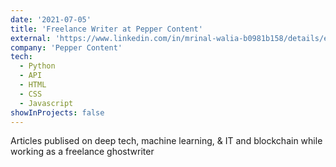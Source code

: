 ```yaml
---
date: '2021-07-05'
title: 'Freelance Writer at Pepper Content'
external: 'https://www.linkedin.com/in/mrinal-walia-b0981b158/details/experience/1635481393295/single-media-viewer/'
company: 'Pepper Content'
tech:
  - Python
  - API
  - HTML
  - CSS
  - Javascript
showInProjects: false
---
```


Articles publised on deep tech, machine learning, & IT and blockchain while working as a freelance ghostwriter
